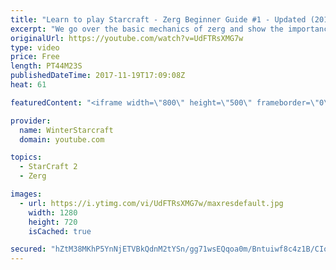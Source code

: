 ```yaml
---
title: "Learn to play Starcraft - Zerg Beginner Guide #1 - Updated (2017)"
excerpt: "We go over the basic mechanics of zerg and show the importance of understanding at least some of what your opponent is doing.  This guide is meant for players with an understanding of the objectives of starcraft but without any strong direction or gameplan, especially for each specific race! -- Watch"
originalUrl: https://youtube.com/watch?v=UdFTRsXMG7w
type: video
price: Free
length: PT44M23S
publishedDateTime: 2017-11-19T17:09:08Z
heat: 61

featuredContent: "<iframe width=\"800\" height=\"500\" frameborder=\"0\" src=\"https://www.youtube.com/embed/UdFTRsXMG7w\" allow=\"accelerometer; autoplay; encrypted-media; gyroscope; picture-in-picture\" allowfullscreen></iframe>"

provider:
  name: WinterStarcraft
  domain: youtube.com

topics:
  - StarCraft 2
  - Zerg

images:
  - url: https://i.ytimg.com/vi/UdFTRsXMG7w/maxresdefault.jpg
    width: 1280
    height: 720
    isCached: true

secured: "hZtM38MKhP5YnNjETVBkQdnM2tYSn/gg71wsEQqoa0m/Bntuiwf8c4z1B/CIo0rVk0Zw7cVWskvN6cfa2IHAw7feMfeT3fHHR1cTkxbQLGmGy/xDZD5N4kyFLliCjDPuQKBnvvaDPRRxdjj5h/EricCf1ic0Q+3VX24PgHuF+eMcxw+wNmOfk6Q7LoHnYUFB9H+dAca7ZG5AnBtVAPM7PizIYklZPBplk9H85L++zNggo1VNbdQGljbQu8YKYuq9bZV90BzKQmjfJjm3LZYF6nFqA7cgC+BP9MyFmQHWHR2Cq/TCyLKSjvr2sK4rIEdmLk9YjqBPOPLowKwoayvdcBrN3UwT7vCY1ZJCHO2JiFnUi9UmfT/TK9XWM+3RESRUz7bIrIA2YuwiJHCLqBJvrSeH5/56c8zun74g4UPtssXVPiE3ZwdZxtPpPrZo7L3g;nKtc7sO2VQyquWiJXnGukA=="
---
```


